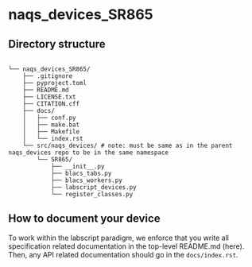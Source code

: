 # naqs_devices_SR865

## Directory structure

```text

└── naqs_devices_SR865/
    ├── .gitignore
    ├── pyproject.toml
    ├── README.md
    ├── LICENSE.txt
    ├── CITATION.cff
    ├── docs/
    │   ├── conf.py
    │   ├── make.bat
    │   ├── Makefile
    │   └── index.rst
    └── src/naqs_devices/ # note: must be same as in the parent naqs_devices repo to be in the same namespace
        └── SR865/
            ├── __init__.py
            ├── blacs_tabs.py
            ├── blacs_workers.py
            ├── labscript_devices.py
            └── register_classes.py

```

## How to document your device

To work within the labscript paradigm, we enforce that you write all
specification related documentation in the top-level README.md (here). Then,
any API related documentation should go in the `docs/index.rst`.
